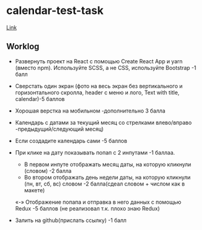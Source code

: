 # calendar-test-task 
[Link](https://gallant-heisenberg-57c2d1.netlify.app/ )
## Worklog 
+ Развернуть проект на React с помощью Create React App и yarn (вместо npm). Используйте SCSS, а не CSS, используйте Bootstrap -1 балл

+ Сверстать один экран (фото на весь экран без вертикального и горизонтального скролла, header с меню и лого, Text with title, calendar)-5 баллов
+ Хорошая верстка на мобильном  -дополнительно 3 балла

+ Календарь с датами за текущий месяц со стрелками  влево/вправо -предыдущий/следующий месяц)
 + Если создадите календарь сами -5 баллов 
 
+ При клике на дату показывать попап с 2 инпутами  -1 баллаa.
   + В первом инпуте отображать месяц даты, на которую кликнули (словом) -2 балла
   + Во втором отображать день недели даты, на которую кликнули (пн, вт, сб, вс) словом -2 балла(сдеал словом + числом как в макете)
   
   «-» Отображение попапа и отправка в него данных с помощью Redux -5 баллов (не реализовал т.к. плохо знаю Redux)
   
+ Залить на github(прислать ссылку) -1 балл 